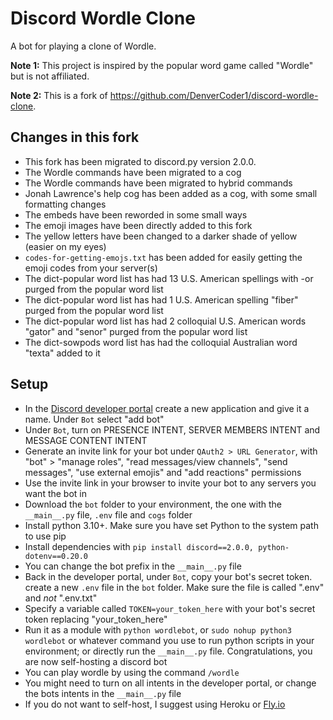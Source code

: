 # Discord Wordle Clone

A bot for playing a clone of Wordle.

**Note 1:** This project is inspired by the popular word game called "Wordle" but is not affiliated.

**Note 2:** This is a fork of https://github.com/DenverCoder1/discord-wordle-clone.

## Changes in this fork

- This fork has been migrated to discord.py version 2.0.0.
- The Wordle commands have been migrated to a cog
- The Wordle commands have been migrated to hybrid commands
- Jonah Lawrence's help cog has been added as a cog, with some small formatting changes
- The embeds have been reworded in some small ways
- The emoji images have been directly added to this fork
- The yellow letters have been changed to a darker shade of yellow (easier on my eyes)
- `codes-for-getting-emojs.txt` has been added for easily getting the emoji codes from your server(s)
- The dict-popular word list has had 13 U.S. American spellings with -or purged from the popular word list
- The dict-popular word list has had 1 U.S. American spelling "fiber" purged from the popular word list
- The dict-popular word list has had 2 colloquial U.S. American words "gator" and "senor" purged from the popular word list
- The dict-sowpods word list has had the colloquial Australian word "texta" added to it

## Setup

- In the [Discord developer portal](https://discord.com/developers/applications) create a new application and give it a name. Under `Bot` select "add bot"
- Under `Bot`, turn on PRESENCE INTENT, SERVER MEMBERS INTENT and MESSAGE CONTENT INTENT
- Generate an invite link for your bot under `QAuth2 > URL Generator`, with "bot" > "manage roles", "read messages/view channels", "send messages", "use external emojis" and "add reactions" permissions
- Use the invite link in your browser to invite your bot to any servers you want the bot in
- Download the `bot` folder to your environment, the one with the `__main__.py` file, `.env` file and `cogs` folder
- Install python 3.10+. Make sure you have set Python to the system path to use pip
- Install dependencies with `pip install discord==2.0.0, python-dotenv==0.20.0`
- You can change the bot prefix in the `__main__.py` file
- Back in the developer portal, under `Bot`, copy your bot's secret token. create a new `.env` file in the `bot` folder. Make sure the file is called ".env" and _not_ ".env.txt"
- Specify a variable called `TOKEN=your_token_here` with your bot's secret token replacing "your_token_here"
- Run it as a module with `python wordlebot`, or `sudo nohup python3 wordlebot` or whatever command you use to run python scripts in your environment; or directly run the `__main__.py` file. Congratulations, you are now self-hosting a discord bot
- You can play wordle by using the command `/wordle`
- You might need to turn on all intents in the developer portal, or change the bots intents in the `__main__.py` file
- If you do not want to self-host, I suggest using Heroku or [Fly.io](https://fly.io/docs/getting-started/)
